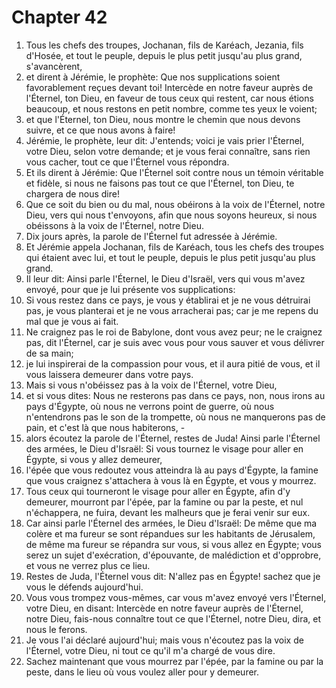 # Chapter 42

1. Tous les chefs des troupes, Jochanan, fils de Karéach, Jezania, fils d'Hosée, et tout le peuple, depuis le plus petit jusqu'au plus grand, s'avancèrent,
2. et dirent à Jérémie, le prophète: Que nos supplications soient favorablement reçues devant toi! Intercède en notre faveur auprès de l'Éternel, ton Dieu, en faveur de tous ceux qui restent, car nous étions beaucoup, et nous restons en petit nombre, comme tes yeux le voient;
3. et que l'Éternel, ton Dieu, nous montre le chemin que nous devons suivre, et ce que nous avons à faire!
4. Jérémie, le prophète, leur dit: J'entends; voici je vais prier l'Éternel, votre Dieu, selon votre demande; et je vous ferai connaître, sans rien vous cacher, tout ce que l'Éternel vous répondra.
5. Et ils dirent à Jérémie: Que l'Éternel soit contre nous un témoin véritable et fidèle, si nous ne faisons pas tout ce que l'Éternel, ton Dieu, te chargera de nous dire!
6. Que ce soit du bien ou du mal, nous obéirons à la voix de l'Éternel, notre Dieu, vers qui nous t'envoyons, afin que nous soyons heureux, si nous obéissons à la voix de l'Éternel, notre Dieu.
7. Dix jours après, la parole de l'Éternel fut adressée à Jérémie.
8. Et Jérémie appela Jochanan, fils de Karéach, tous les chefs des troupes qui étaient avec lui, et tout le peuple, depuis le plus petit jusqu'au plus grand.
9. Il leur dit: Ainsi parle l'Éternel, le Dieu d'Israël, vers qui vous m'avez envoyé, pour que je lui présente vos supplications:
10. Si vous restez dans ce pays, je vous y établirai et je ne vous détruirai pas, je vous planterai et je ne vous arracherai pas; car je me repens du mal que je vous ai fait.
11. Ne craignez pas le roi de Babylone, dont vous avez peur; ne le craignez pas, dit l'Éternel, car je suis avec vous pour vous sauver et vous délivrer de sa main;
12. je lui inspirerai de la compassion pour vous, et il aura pitié de vous, et il vous laissera demeurer dans votre pays.
13. Mais si vous n'obéissez pas à la voix de l'Éternel, votre Dieu,
14. et si vous dites: Nous ne resterons pas dans ce pays, non, nous irons au pays d'Égypte, où nous ne verrons point de guerre, où nous n'entendrons pas le son de la trompette, où nous ne manquerons pas de pain, et c'est là que nous habiterons, -
15. alors écoutez la parole de l'Éternel, restes de Juda! Ainsi parle l'Éternel des armées, le Dieu d'Israël: Si vous tournez le visage pour aller en Égypte, si vous y allez demeurer,
16. l'épée que vous redoutez vous atteindra là au pays d'Égypte, la famine que vous craignez s'attachera à vous là en Égypte, et vous y mourrez.
17. Tous ceux qui tourneront le visage pour aller en Égypte, afin d'y demeurer, mourront par l'épée, par la famine ou par la peste, et nul n'échappera, ne fuira, devant les malheurs que je ferai venir sur eux.
18. Car ainsi parle l'Éternel des armées, le Dieu d'Israël: De même que ma colère et ma fureur se sont répandues sur les habitants de Jérusalem, de même ma fureur se répandra sur vous, si vous allez en Égypte; vous serez un sujet d'exécration, d'épouvante, de malédiction et d'opprobre, et vous ne verrez plus ce lieu.
19. Restes de Juda, l'Éternel vous dit: N'allez pas en Égypte! sachez que je vous le défends aujourd'hui.
20. Vous vous trompez vous-mêmes, car vous m'avez envoyé vers l'Éternel, votre Dieu, en disant: Intercède en notre faveur auprès de l'Éternel, notre Dieu, fais-nous connaître tout ce que l'Éternel, notre Dieu, dira, et nous le ferons.
21. Je vous l'ai déclaré aujourd'hui; mais vous n'écoutez pas la voix de l'Éternel, votre Dieu, ni tout ce qu'il m'a chargé de vous dire.
22. Sachez maintenant que vous mourrez par l'épée, par la famine ou par la peste, dans le lieu où vous voulez aller pour y demeurer.

